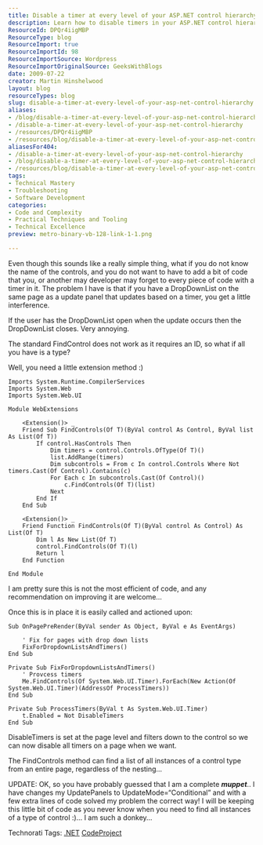 ```yaml
---
title: Disable a timer at every level of your ASP.NET control hierarchy
description: Learn how to disable timers in your ASP.NET control hierarchy effortlessly. Discover a simple extension method to enhance user experience on your web pages!
ResourceId: DPQr4iigMBP
ResourceType: blog
ResourceImport: true
ResourceImportId: 98
ResourceImportSource: Wordpress
ResourceImportOriginalSource: GeeksWithBlogs
date: 2009-07-22
creator: Martin Hinshelwood
layout: blog
resourceTypes: blog
slug: disable-a-timer-at-every-level-of-your-asp-net-control-hierarchy
aliases:
- /blog/disable-a-timer-at-every-level-of-your-asp-net-control-hierarchy
- /disable-a-timer-at-every-level-of-your-asp-net-control-hierarchy
- /resources/DPQr4iigMBP
- /resources/blog/disable-a-timer-at-every-level-of-your-asp-net-control-hierarchy
aliasesFor404:
- /disable-a-timer-at-every-level-of-your-asp-net-control-hierarchy
- /blog/disable-a-timer-at-every-level-of-your-asp-net-control-hierarchy
- /resources/blog/disable-a-timer-at-every-level-of-your-asp-net-control-hierarchy
tags:
- Technical Mastery
- Troubleshooting
- Software Development
categories:
- Code and Complexity
- Practical Techniques and Tooling
- Technical Excellence
preview: metro-binary-vb-128-link-1-1.png

---
```

Even though this sounds like a really simple thing, what if you do not know the name of the controls, and you do not want to have to add a bit of code that you, or another may developer may forget to every piece of code with a timer in it. The problem I have is that if you have a DropDownList on the same page as a update panel that updates based on a timer, you get a little interference.

If the user has the DropDownList open when the update occurs then the DropDownList closes. Very annoying.

The standard FindControl does not work as it requires an ID, so what if all you have is a type?

Well, you need a little extension method :)

```
Imports System.Runtime.CompilerServices
Imports System.Web
Imports System.Web.UI

Module WebExtensions

    <Extension()> _
    Friend Sub FindControls(Of T)(ByVal control As Control, ByVal list As List(Of T))
        If control.HasControls Then
            Dim timers = control.Controls.OfType(Of T)()
            list.AddRange(timers)
            Dim subcontrols = From c In control.Controls Where Not timers.Cast(Of Control).Contains(c)
            For Each c In subcontrols.Cast(Of Control)()
                c.FindControls(Of T)(list)
            Next
        End If
    End Sub

    <Extension()> _
    Friend Function FindControls(Of T)(ByVal control As Control) As List(Of T)
        Dim l As New List(Of T)
        control.FindControls(Of T)(l)
        Return l
    End Function

End Module
```

I am pretty sure this is not the most efficient of code, and any recommendation on improving it are welcome…

Once this is in place it is easily called and actioned upon:

```
Sub OnPagePreRender(ByVal sender As Object, ByVal e As EventArgs)

    ' Fix for pages with drop down lists
    FixForDropdownListsAndTimers()
End Sub

Private Sub FixForDropdownListsAndTimers()
    ' Provcess timers
    Me.FindControls(Of System.Web.UI.Timer).ForEach(New Action(Of System.Web.UI.Timer)(AddressOf ProcessTimers))
End Sub

Private Sub ProcessTimers(ByVal t As System.Web.UI.Timer)
    t.Enabled = Not DisableTimers
End Sub
```

DisableTimers is set at the page level and filters down to the control so we can now disable all timers on a page when we want.

The FindControls method can find a list of all instances of a control type from an entire page, regardless of the nesting…

UPDATE: OK, so you have probably guessed that I am a complete **_muppet_**.. I have changes my UpdatePanels to UpdateMode=“Conditional” and with a few extra lines of code solved my problem the correct way! I will be keeping this little bit of code as you never know when you need to find all instances of a type of control :)… I am such a donkey…

Technorati Tags: [.NET](http://technorati.com/tags/.NET) [CodeProject](http://technorati.com/tags/CodeProject)
